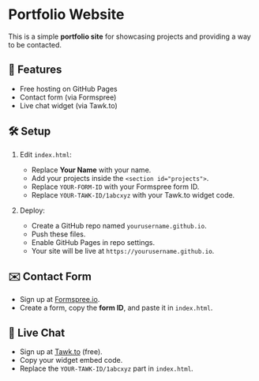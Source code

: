 # Portfolio Website

This is a simple **portfolio site** for showcasing projects and providing a way to be contacted.

## 🚀 Features
- Free hosting on GitHub Pages
- Contact form (via Formspree)
- Live chat widget (via Tawk.to)

## 🛠 Setup
1. Edit `index.html`:
   - Replace **Your Name** with your name.
   - Add your projects inside the `<section id="projects">`.
   - Replace `YOUR-FORM-ID` with your Formspree form ID.
   - Replace `YOUR-TAWK-ID/1abcxyz` with your Tawk.to widget code.

2. Deploy:
   - Create a GitHub repo named `yourusername.github.io`.
   - Push these files.
   - Enable GitHub Pages in repo settings.
   - Your site will be live at `https://yourusername.github.io`.

## ✉️ Contact Form
- Sign up at [Formspree.io](https://formspree.io).
- Create a form, copy the **form ID**, and paste it in `index.html`.

## 💬 Live Chat
- Sign up at [Tawk.to](https://tawk.to) (free).
- Copy your widget embed code.
- Replace the `YOUR-TAWK-ID/1abcxyz` part in `index.html`.
